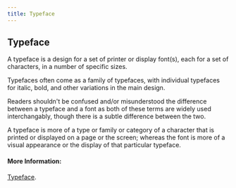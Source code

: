 ```yaml
---
title: Typeface
---
```

## Typeface

A typeface is a design for a set of printer or display font(s), each for a set of characters, in a number of specific sizes. 

Typefaces often come as a family of typefaces, with individual typefaces for italic, bold, and other variations in the main design.

Readers shouldn't be confused and/or misunderstood the difference between a typeface and a font as both of these terms are widely used interchangably, though there is a subtle difference between the two.

A typeface is more of a type or family or category of a character that is printed or displayed on a page or the screen; whereas the font is more of a visual appearance or the display of that particular typeface.


#### More Information:
<a href='http://whatis.techtarget.com/definition/typeface' target='_blank' rel='nofollow'>Typeface</a>.


